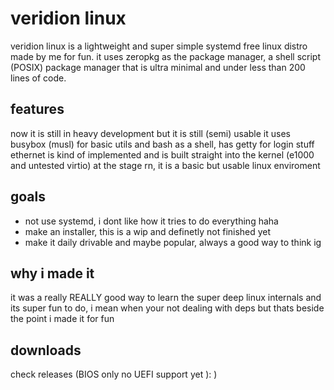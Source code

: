 # veridion linux
veridion linux is a lightweight and super simple systemd free linux distro made by me for fun.
it uses zeropkg as the package manager, a shell script (POSIX) package manager that is ultra minimal and
under less than 200 lines of code.
## features
now it is still in heavy development but it is still (semi) usable
it uses busybox (musl) for basic utils and bash as a shell, has getty for login stuff
ethernet is kind of implemented and is built straight into the kernel (e1000 and untested virtio)
at the stage rn, it is a basic but usable linux enviroment
## goals
- not use systemd, i dont like how it tries to do everything haha
- make an installer, this is a wip and definetly not finished yet
- make it daily drivable and maybe popular, always a good way to think ig
## why i made it
it was a really REALLY good way to learn the super deep linux internals and its super fun to do,
i mean when your not dealing with deps but thats beside the point i made it for fun
## downloads
check releases (BIOS only no UEFI support yet ): )
